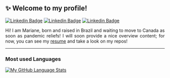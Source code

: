## ✨ Welcome to my profile!

[![Linkedin Badge](https://img.shields.io/badge/-LinkedIn-black?style=flat-square&logo=Linkedin&logoColor=white&link=https://www.linkedin.com/in/marianemm/)](https://www.linkedin.com/in/marianemm/)
[![Linkedin Badge](https://img.shields.io/badge/-StackExchange-black?style=flat-square&logo=StackExchange&logoColor=white&link=https://stackexchange.com/users/20210570/mari3m/)](https://stackexchange.com/users/20210570/mari3m/)
[![Linkedin Badge](https://img.shields.io/badge/-Lattes-black?style=flat-square&logo=Lattes&logoColor=white&link=http://lattes.cnpq.br/7272241501780235/)](http://lattes.cnpq.br/7272241501780235/)

<div align="justify">
  
Hi! I am Mariane, born and raised in Brazil and waiting to move to Canada as soon as pandemic reliefs! I will soon provide a nice overview content; for now, you can see my <a href="https://marimendm.github.io/resume/">resume</a> and take a look on my repos!
</div>

---

<!--
Here are some ideas to get you started:

- 🔭 I’m currently working on ...
- 🌱 I’m currently learning ...
- 👯 I’m looking to collaborate on ...
- 🤔 I’m looking for help with ...
- 💬 Ask me about ...
- 📫 How to reach me: ...
- 😄 Pronouns: ...
- ⚡ Fun fact: ...
- https://api.github.com/users/MariMendM/repos
-->

### Most used Languages
[![My GitHub Language Stats](https://github-readme-stats.vercel.app/api/top-langs/?username=MariMendM&langs_count=6&theme=default&hide_title=true)]()
